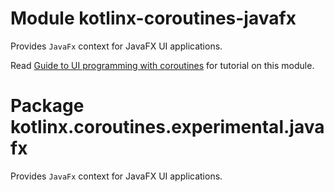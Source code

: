 # Module kotlinx-coroutines-javafx

Provides `JavaFx` context for JavaFX UI applications.

Read [Guide to UI programming with coroutines](https://github.com/Kotlin/kotlinx.coroutines/blob/master/ui/coroutines-guide-ui.md)
for tutorial on this module.

# Package kotlinx.coroutines.experimental.javafx

Provides `JavaFx` context for JavaFX UI applications.
